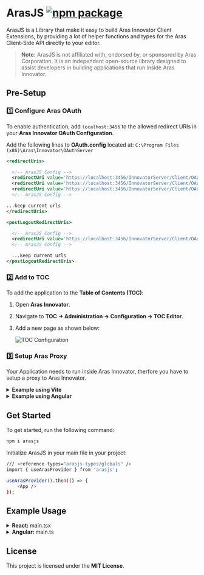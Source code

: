 # ArasJS <a href="https://npmjs.com/package/arasjs"><img src="https://img.shields.io/npm/v/arasjs" alt="npm package"></a>

ArasJS is a Library that make it easy to build Aras Innovator Client Extensions, by providing a lot of helper functions and types for the Aras Client-Side API directly to your editor.

> **Note:**
> ArasJS is not affiliated with, endorsed by, or sponsored by Aras Corporation. It is an independent open-source library designed to assist developers in building applications that run inside Aras Innovator.

## Pre-Setup

### 1️⃣ Configure Aras OAuth

To enable authentication, add `localhost:3456` to the allowed redirect URIs in your **Aras Innovator OAuth Configuration**.

Add the following lines to **OAuth.config** located at:
`C:\Program Files (x86)\Aras\Innovator\OAuthServer`

```xml
<redirectUris>

  <!-- ArasJS Config -->
  <redirectUri value='https://localhost:3456/InnovatorServer/Client/OAuth/RedirectCallback' />
  <redirectUri value='https://localhost:3456/InnovatorServer/Client/OAuth/SilentCallback' />
  <redirectUri value='https://localhost:3456/InnovatorServer/Client/OAuth/PopupCallback' />
  <!-- ArasJS Config -->

...keep current urls
</redirectUris>

<postLogoutRedirectUris>

  <!-- ArasJS Config -->
  <redirectUri value='https://localhost:3456/InnovatorServer/Client/OAuth/PostLogoutCallback' />
  <!-- ArasJS Config -->

  ...keep current urls
</postLogoutRedirectUris>
```

### 2️⃣ Add to TOC

To add the application to the **Table of Contents (TOC)**:

1. Open **Aras Innovator**.
2. Navigate to **TOC → Administration → Configuration → TOC Editor**.
3. Add a new page as shown below:

   ![TOC Configuration](https://github.com/EmilGramDK/arasjs/blob/bb682f1a580568618c196f178241d1baffa3cca8/toc.png)

### 3️⃣ Setup Aras Proxy

Your Application needs to run inside Aras Innovator, therfore you have to setup a proxy to Aras Innovator.

<details>
  <summary><b>Example using Vite</b></summary>

```typescript
// vite.config.ts

import mkcert from "vite-plugin-mkcert";

export default defineConfig({
  plugins: [mkcert()],
  server: {
    port: 3456,
    open: "/innovatorserver/client", // automatically open aras
    proxy: {
      "/innovatorserver": {
        target: "https://aras.example.com/innovatorserver", // link to your innovator server
        secure: false,
        changeOrigin: false,
        rewrite: (path) => path.replace(/^\/innovatorserver/, ""),
      },
    },
  },
});
```

</details>

<details>
  <summary><b>Example using Angular</b></summary>

```typescript
// angular.json
"serve": {
    // other settings
    "options": {
        "proxyConfig": "proxy.conf.json"
    }
}

//proxy.conf.json
{
  "/innovatorserver": {
    "target": "https://aras.example.com/innovatorserver", // link to your innovator server
    "secure": false,
    "pathRewrite": {
      "^/innovatorserver": ""
    }
  }
}
```

</details>

## Get Started

To get started, run the following command:

```sh
npm i arasjs
```

Initialize ArasJS in your main file in your project:

```sh
/// <reference types="arasjs-types/globals" />
import { useArasProvider } from 'arasjs';

useArasProvider().then(() => {
    <App />
});
```

## Example Usage

<details>
  <summary><b>React: </b>main.tsx</summary>

```typescript
// main.tsx
/// <reference types="vite/client" />
/// <reference types="arasjs-types/globals" />

import "./app.css";
import { StrictMode } from "react";
import { createRoot } from "react-dom/client";
import { useArasProvider } from "arasjs";
import { App } from "./app";

useArasProvider().then(() => {
  createRoot(document.getElementById("root")!).render(
    <StrictMode>
      <App />
    </StrictMode>
  );
});
```

</details>

<details>
  <summary><b>Angular: </b>main.ts</summary>

```typescript
import { bootstrapApplication } from "@angular/platform-browser";
import { appConfig } from "./app/app.config";
import { AppComponent } from "./app/app.component";
import { useArasProvider } from "arasjs";

useArasProvider().then(() => {
  bootstrapApplication(AppComponent, appConfig);
});
```

</details>

## License

This project is licensed under the **MIT License**.
